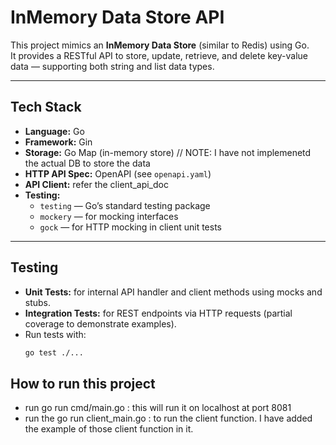 # InMemory Data Store API

This project mimics an **InMemory Data Store** (similar to Redis) using Go.  
It provides a RESTful API to store, update, retrieve, and delete key-value data — supporting both string and list data types.

---

## Tech Stack

- **Language:** Go  
- **Framework:** Gin  
- **Storage:** Go Map (in-memory store)   // NOTE: I have not implemenetd the actual DB to store the data
- **HTTP API Spec:** OpenAPI (see `openapi.yaml`) 
- **API Client:** refer the client_api_doc
- **Testing:**  
  - `testing` — Go’s standard testing package  
  - `mockery` — for mocking interfaces  
  - `gock` — for HTTP mocking in client unit tests  

---

## Testing

- **Unit Tests:** for internal API handler and client methods using mocks and stubs.  
- **Integration Tests:** for REST endpoints via HTTP requests (partial coverage to demonstrate examples).  
- Run tests with:  
  ```bash
  go test ./...


## How to run this project
- run go run cmd/main.go : this will run it on localhost at port 8081
- run the go run client_main.go : to run the client function. I have added the example of those client function in it. 
